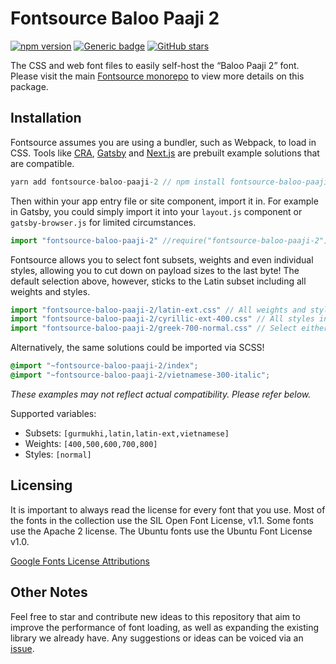# Fontsource Baloo Paaji 2

[![npm version](https://badge.fury.io/js/fontsource-baloo-paaji-2.svg)](https://github.com/DecliningLotus/fontsource) [![Generic badge](https://img.shields.io/badge/fontsource-passing-brightgreen)](https://github.com/DecliningLotus/fontsource) [![GitHub stars](https://img.shields.io/github/stars/DecliningLotus/fontsource.svg?style=social&label=Star&maxAge=2592000)](https://GitHub.com/DecliningLotus/fontsource/stargazers/)

The CSS and web font files to easily self-host the “Baloo Paaji 2” font. Please visit the main [Fontsource monorepo](https://github.com/DecliningLotus/fontsource) to view more details on this package.

## Installation

Fontsource assumes you are using a bundler, such as Webpack, to load in CSS. Tools like [CRA](https://create-react-app.dev/), [Gatsby](https://www.gatsbyjs.org/) and [Next.js](https://nextjs.org/) are prebuilt example solutions that are compatible.

```javascript
yarn add fontsource-baloo-paaji-2 // npm install fontsource-baloo-paaji-2
```

Then within your app entry file or site component, import it in. For example in Gatsby, you could simply import it into your `layout.js` component or `gatsby-browser.js` for limited circumstances.

```javascript
import "fontsource-baloo-paaji-2" //require("fontsource-baloo-paaji-2")
```

Fontsource allows you to select font subsets, weights and even individual styles, allowing you to cut down on payload sizes to the last byte! The default selection above, however, sticks to the Latin subset including all weights and styles.

```javascript
import "fontsource-baloo-paaji-2/latin-ext.css" // All weights and styles included.
import "fontsource-baloo-paaji-2/cyrillic-ext-400.css" // All styles included.
import "fontsource-baloo-paaji-2/greek-700-normal.css" // Select either normal or italic.
```

Alternatively, the same solutions could be imported via SCSS!

```scss
@import "~fontsource-baloo-paaji-2/index";
@import "~fontsource-baloo-paaji-2/vietnamese-300-italic";
```

_These examples may not reflect actual compatibility. Please refer below._

Supported variables:

- Subsets: `[gurmukhi,latin,latin-ext,vietnamese]`
- Weights: `[400,500,600,700,800]`
- Styles: `[normal]`

## Licensing

It is important to always read the license for every font that you use.
Most of the fonts in the collection use the SIL Open Font License, v1.1. Some fonts use the Apache 2 license. The Ubuntu fonts use the Ubuntu Font License v1.0.

[Google Fonts License Attributions](https://fonts.google.com/attribution)

## Other Notes

Feel free to star and contribute new ideas to this repository that aim to improve the performance of font loading, as well as expanding the existing library we already have. Any suggestions or ideas can be voiced via an [issue](https://github.com/DecliningLotus/fontsource/issues).
